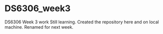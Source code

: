 # DS6306_week3
DS6306 Week 3 work
Still learning.  Created the repository here and on local machine.  Renamed for next week. 
